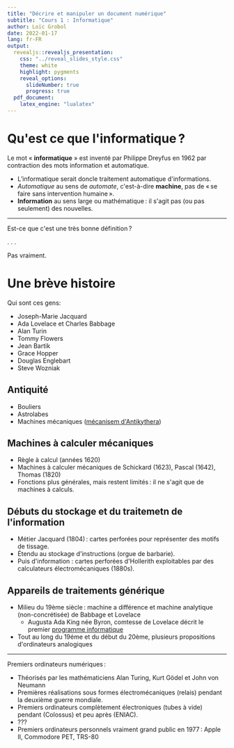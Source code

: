 ```yaml
---
title: "Décrire et manipuler un document numérique"
subtitle: "Cours 1 : Informatique"
author: Loïc Grobol
date: 2022-01-17
lang: fr-FR
output:
  revealjs::revealjs_presentation:
    css: "../reveal_slides_style.css"
    theme: white
    highlight: pygments
    reveal_options:
      slideNumber: true
      progress: true
  pdf_document:
    latex_engine: "lualatex"
---
```


# Qu'est ce que l'informatique ?

Le mot « **informatique** » est inventé par Philippe Dreyfus en 1962 par contraction des mots
information et automatique.

- L’informatique serait doncle traitement automatique d'informations.
- *Automatique* au sens de *automate*, c'est-à-dire **machine**, pas de « se faire sans intervention
  humaine ».
- **Information** au sens large ou mathématique : il s'agit pas (ou pas seulement) des nouvelles.

---

Est-ce que c'est une très bonne définition ?

. . .

Pas vraiment.

# Une brève histoire

Qui sont ces gens:

- Joseph-Marie Jacquard
- Ada Lovelace et Charles Babbage
- Alan Turin
- Tommy Flowers
- Jean Bartik
- Grace Hopper
- Douglas Englebart
- Steve Wozniak

## Antiquité

- Bouliers
- Astrolabes
- Machines mécaniques ([mécanisem
  d'Antikythera](https://en.wikipedia.org/wiki/Antikythera_mechanism))

## Machines à calculer mécaniques

- Règle à calcul (années 1620)
- Machines à calculer mécaniques de Schickard (1623), Pascal (1642), Thomas (1820)
- Fonctions plus générales, mais restent limités : il ne s'agit que de machines à calculs.

## Débuts du stockage et du traitemetn de l'information

- Métier Jacquard (1804) : cartes perforées pour représenter des motifs de tissage.
- Étendu au stockage d'instructions (orgue de barbarie).
- Puis d'information : cartes perforées d'Hollerith exploitables par des calculateurs
  électromécaniques (1880s).

## Appareils de traitements générique

- Milieu du 19ème siècle : machine a différence et machine analytique (non-concrétisée) de Babbage
  et Lovelace
  - Augusta Ada King née Byron, comtesse de Lovelace décrit le premier [programme
    informatique](https://en.wikipedia.org/wiki/File:Diagram_for_the_computation_of_Bernoulli_numbers.jpg)
- Tout au long du 19éme et du début du 20ème, plusieurs propositions d'ordinateurs analogiques

---

Premiers ordinateurs numériques :

- Théorisés par les mathématiciens Alan Turing, Kurt Gödel et John von Neumann
- Premières réalisations sous formes électromécaniques (relais) pendant la deuxième guerre mondiale.
- Premiers ordinateurs complètement électroniques (tubes à vide) pendant (Colossus) et peu après
  (ENIAC).
- ???
- Premiers ordinateurs personnels vraiment grand public en 1977 : Apple II, Commodore PET, TRS-80
